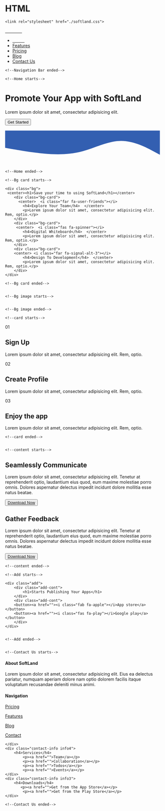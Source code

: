 # HTML
<!DOCTYPE html>
<html lang="en">
<head>
    <meta charset="UTF-8">
    <meta http-equiv="X-UA-Compatible" content="IE=edge">
    <meta name="viewport" content="width=device-width, initial-scale=1.0">
    <title>Softland</title>
    <link rel="stylesheet" href="https://pro.fontawesome.com/releases/v5.10.0/css/all.css" integrity="sha384-AYmEC3Yw5cVb3ZcuHtOA93w35dYTsvhLPVnYs9eStHfGJvOvKxVfELGroGkvsg+p" crossorigin="anonymous"/>

    <link rel="stylesheet" href="./softland.css">
</head>
<body>
    <!--Navigation Bar starts-->
    <nav>
        <a class="logo" href=""><span style="color: white;">Softland</span></a>
<ul>
    <li>
        <a href=""><span style="color: white;">Home</span></a>
    </li>
    <li>
        <a href="">Features</a>
    </li>
    <li>
        <a href="">Pricing</a>
    </li>
    <li>
        <a href="">Blog</a>
    </li>
    <li>
        <a href="">Contact Us</a>
    </li>
</ul>
</nav>

    <!--Navigation Bar ended-->

    <!--Home starts-->
<div class="home">
    <div class="home-content home1">
        <h1>Promote Your App with SoftLand</h1>
        <p>Lorem ipsum dolor sit amet, consectetur adipisicing elit. </p>
        <button>Get Started</button>
    </div>
    <div class="home-content home2">
        <img src="https://bootstrapmade.com/demo/templates/SoftLand/assets/img/phone_1.png" alt="">
        <img class="mbl" src="https://bootstrapmade.com/demo/templates/SoftLand/assets/img/phone_2.png" alt="">
    </div>

</div>
<svg xmlns="http://www.w3.org/2000/svg" viewBox="0 0 1440 320"><path fill="#335fb1" fill-opacity="1" d="M0,160L60,170.7C120,181,240,203,360,213.3C480,224,600,224,720,192C840,160,960,96,1080,96C1200,96,1320,160,1380,192L1440,224L1440,0L1380,0C1320,0,1200,0,1080,0C960,0,840,0,720,0C600,0,480,0,360,0C240,0,120,0,60,0L0,0Z"></path></svg>


    <!--Home ended-->

    <!--Bg card starts-->

    <div class="bg">
     <center><h1>Save your time to using SoftLand</h1></center> 
        <div class="bg-card">
          <center>  <i class="far fa-user-friends"></i>
            <h4>Explore Your Team</h4>  </center>
            <p>Lorem ipsum dolor sit amet, consectetur adipisicing elit. Rem, optio.</p>
        </div>
        <div class="bg-card">
         <center>  <i class="fas fa-spinner"></i>
            <h4>Digital Whiteboard</h4>  </center> 
            <p>Lorem ipsum dolor sit amet, consectetur adipisicing elit. Rem, optio.</p>
        </div>
        <div class="bg-card">
        <center> <i class="far fa-signal-alt-3"></i>
            <h4>Design To Development</h4>  </center> 
            <p>Lorem ipsum dolor sit amet, consectetur adipisicing elit. Rem, optio.</p>
        </div>
    </div>

    <!--Bg card ended-->


    <!--Bg image starts-->

<div class="bg-image">
  <img src="https://bootstrapmade.com/demo/templates/SoftLand/assets/img/undraw_svg_1.svg" alt="">  
</div>



    <!--Bg image ended-->

    <!--card starts-->

<div class="card-container">
    <div class="card">
<span>01</span>
<h2>Sign Up</h2>
<p>Lorem ipsum dolor sit amet, consectetur adipisicing elit. Rem, optio.</p>
    </div>
    <div class="card">
<span>02</span>
<h2>Create Profile</h2>
<p>Lorem ipsum dolor sit amet, consectetur adipisicing elit. Rem, optio.</p>
    </div>
    <div class="card">
<span>03</span>
<h2>Enjoy the app</h2>
<p>Lorem ipsum dolor sit amet, consectetur adipisicing elit. Rem, optio.</p>
    </div>
</div>


    <!--card ended-->


    <!--content starts-->
<div class="content">
    <div class="content-card ccard1">
        <h2 class="seam">Seamlessly Communicate</h2>
        <p>Lorem ipsum dolor sit amet, consectetur adipisicing elit. 
            Tenetur at reprehenderit optio, laudantium eius quod, eum maxime molestiae porro omnis.
             Dolores aspernatur delectus impedit incidunt dolore mollitia esse natus beatae.</p>
             <button><a href="">Download Now</a></button>
    </div>
    <div class="content-card ccard2">
        <img src="https://bootstrapmade.com/demo/templates/SoftLand/assets/img/undraw_svg_2.svg" alt="">
    </div>
    <div class="content-card ccard3">
        <img src="https://bootstrapmade.com/demo/templates/SoftLand/assets/img/undraw_svg_3.svg" alt="">
    </div>
    <div class="content-card ccard4">
        <h2>Gather Feedback</h2>
        <p>Lorem ipsum dolor sit amet, consectetur adipisicing elit. Tenetur at reprehenderit optio, 
            laudantium eius quod, eum maxime molestiae porro omnis.
             Dolores aspernatur delectus impedit incidunt dolore mollitia esse natus beatae.</p>
             <button><a href="">Download Now</a></button>
    </div>

</div>


    <!--content ended-->

    <!--Add starts-->

    <div class="add">
        <div class="add-cont">
            <h1>Starts Publishing Your Apps</h1>
        </div>
        <div class="add-cont"> 
        <button><a href=""><i class="fab fa-apple"></i>App store</a></button>    
        <button><a href=""><i class="fas fa-play"></i>Google play</a></button>
        </div>
    </div>


    <!--Add ended-->


    <!--Contact Us starts-->

<div class="contact">
    <div class="contact-info info1">
        <h4>About SoftLand</h4>
        <p>Lorem ipsum dolor sit amet, consectetur adipisicing elit. Eius ea delectus pariatur,
             numquam aperiam dolore nam optio dolorem facilis itaque voluptatum recusandae deleniti minus animi.</p>
           <a href=""><i class="fab fa-twitter"></i></a>  
            <a href=""><i class="fab fa-facebook"></i></a> 
           <a href="">  <i class="fab fa-instagram"></i></a>
            <a href=""><i class="fab fa-linkedin"></i></a> 
    </div>
    <div class="contact-info info2">
        <h4>Navigation</h4>
           <p> <a href="">Pricing</a></p>
          <p>  <a href="">Features</a></p>
           <p> <a href="">Blog</a></p>
           <p><a href="">Contact</a></p> 
    
    </div>
    <div class="contact-info info4">
        <h4>Services</h4>
            <p><a href="">Team</a></p>
            <p><a href="">Collaboration</a></p>
            <p><a href="">Todos</a></p>
            <p><a href="">Events</a></p>
    </div>
    <div class="contact-info info3">
        <h4>Downloads</h4>
           <p><a href="">Get from the App Store</a></p>
            <p><a href="">Get from the Play Store</a></p>
    </div>
</div>

    <!--Contact Us ended-->


</body>
</html>
